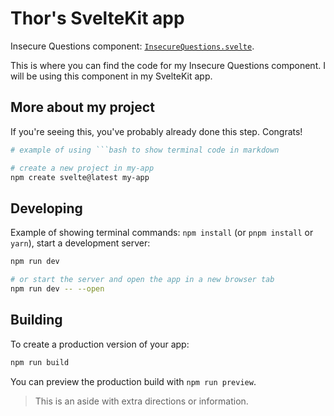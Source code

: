 # Thor's SvelteKit app

Insecure Questions component: [`InsecureQuestions.svelte`](/src/lib/components/InsecureQuestions.svelte).

This is where you can find the code for my Insecure Questions component. I will be using this component in my SvelteKit app.

## More about my project

If you're seeing this, you've probably already done this step. Congrats!

```bash
# example of using ```bash to show terminal code in markdown

# create a new project in my-app
npm create svelte@latest my-app
```

## Developing

Example of showing terminal commands: `npm install` (or `pnpm install` or `yarn`), start a development server:

```bash
npm run dev

# or start the server and open the app in a new browser tab
npm run dev -- --open
```

## Building

To create a production version of your app:

```bash
npm run build
```

You can preview the production build with `npm run preview`.

> This is an aside with extra directions or information.
